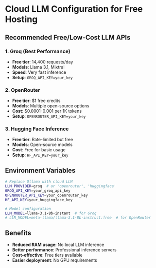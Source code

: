 # Cloud LLM Configuration for Free Hosting

## Recommended Free/Low-Cost LLM APIs

### 1. **Groq (Best Performance)** 
- **Free tier**: 14,400 requests/day
- **Models**: Llama 3.1, Mixtral
- **Speed**: Very fast inference
- **Setup**: `GROQ_API_KEY=your_key`

### 2. **OpenRouter**
- **Free tier**: $1 free credits
- **Models**: Multiple open-source options
- **Cost**: $0.0001-0.001 per 1K tokens
- **Setup**: `OPENROUTER_API_KEY=your_key`

### 3. **Hugging Face Inference**
- **Free tier**: Rate-limited but free
- **Models**: Open-source models
- **Cost**: Free for basic usage
- **Setup**: `HF_API_KEY=your_key`

## Environment Variables

```bash
# Replace Ollama with cloud LLM
LLM_PROVIDER=groq  # or 'openrouter', 'huggingface'
GROQ_API_KEY=your_groq_api_key
OPENROUTER_API_KEY=your_openrouter_key
HF_API_KEY=your_huggingface_key

# Model configuration
LLM_MODEL=llama-3.1-8b-instant  # for Groq
# LLM_MODEL=meta-llama/llama-3.1-8b-instruct:free  # for OpenRouter
```

## Benefits
- **Reduced RAM usage**: No local LLM inference
- **Better performance**: Professional inference servers
- **Cost-effective**: Free tiers available
- **Easier deployment**: No GPU requirements 